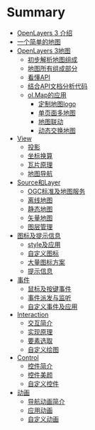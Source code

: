 # Summary
* [OpenLayers 3 介绍](ch01/index.md)
* [一个简单的地图](ch02/index.md)
* [OpenLayers 3地图](ch03/index.md)
	* [初步解析地图组成](ch03/03-01.md)
	* [地图所有组成部分](ch03/03-02.md)
	* [看懂API](ch03/03-03.md)
	* [结合API文档分析代码](ch03/03-04.md)
	* [ol.Map的应用](ch03/03-05.md)
		* [定制地图logo](ch03/03-06.md)
		* [单页面多地图](ch03/03-07.md)
		* [地图联动](ch03/03-08.md)
		* [动态交换地图](ch03/03-09.md)
* [View](ch04/index.md)
	* [投影]()
	* [坐标换算]()
	* [瓦片原理]()
	* [地图导航]()
* [Source和Layer](ch05/index.md)
	* [OGC标准及地图服务]()
	* [离线地图]()
	* [静态地图]()
	* [矢量地图]()
	* [图层管理]()
* [图标及提示信息](ch06/index.md)
	* [style及应用]()
	* [自定义图标]()
	* [大量图标方案]()
	* [提示信息]()
* [事件](ch07/index.md)
	* [鼠标及按键事件]()
	* [事件派发与监听]()
	* [自定义事件及应用]()
* [Interaction](ch08/index.md)
	* [交互简介]()
	* [实现原理]()
	* [要素选取]()
	* [自定义绘图]()
* [Control](ch09/index.md)
	* [控件简介]()
	* [控件美颜]()
	* [自定义控件]()
* [动画](ch10/index.md)
	* [导航动画简介]()
	* [应用动画]()
	* [自定义动画]()